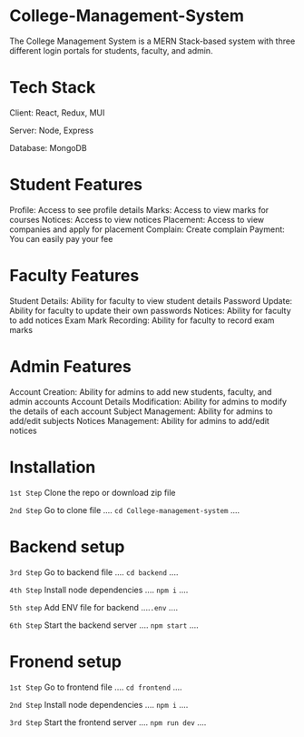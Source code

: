 # College-Management-System
The College Management System is a MERN Stack-based system with three different login portals for students, faculty, and admin.

# Tech Stack
Client: React, Redux, MUI

Server: Node, Express

Database: MongoDB

# Student Features
Profile: Access to see profile details
Marks: Access to view marks for courses
Notices: Access to view notices
Placement: Access to view companies and apply for placement
Complain: Create complain
Payment: You can easily pay your fee

# Faculty Features
Student Details: Ability for faculty to view student details
Password Update: Ability for faculty to update their own passwords
Notices: Ability for faculty to add notices
Exam Mark Recording: Ability for faculty to record exam marks

# Admin Features
Account Creation: Ability for admins to add new students, faculty, and admin accounts
Account Details Modification: Ability for admins to modify the details of each account
Subject Management: Ability for admins to add/edit subjects
Notices Management: Ability for admins to add/edit notices

# Installation

`1st Step`
Clone the repo or download zip file

`2nd Step`
Go to clone file
.... `cd College-management-system` ....

# Backend setup

`3rd Step`
Go to backend file
.... ``cd backend`` ....

`4th Step`
Install node dependencies
.... ``npm i`` ....

`5th step`
Add ENV file for backend
....``.env`` ....

`6th Step`
Start the backend server
.... ``npm start`` ....

# Fronend setup

`1st Step`
Go to frontend file
.... ``cd frontend`` ....

`2nd Step`
Install node dependencies
.... ``npm i`` ....


`3rd Step`
Start the frontend server
.... ``npm run dev`` ....